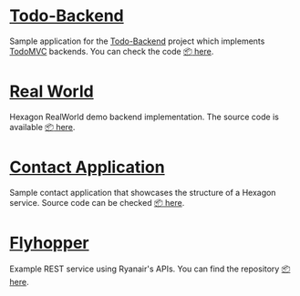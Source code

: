 
# [Todo-Backend]

Sample application for the [Todo-Backend](http://www.todobackend.com) project which implements
[TodoMVC](http://todomvc.com) backends. You can check the code [:package: here][Todo-Backend].

# [Real World]

Hexagon RealWorld demo backend implementation. The source code is available
[:package: here][Real World].

# [Contact Application]

Sample contact application that showcases the structure of a Hexagon service. Source code can be
checked [:package: here][Contact Application].

# [Flyhopper]

Example REST service using Ryanair's APIs. You can find the repository [:package: here][Flyhopper].

[Todo-Backend]: https://github.com/hexagonkt/todo_backend
[Real World]: https://github.com/hexagonkt/real_world
[Contact Application]: https://github.com/hexagonkt/contact_application
[Flyhopper]: https://github.com/hexagonkt/flyhopper
